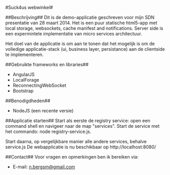 #Suck4us webwinkel#

##Beschrijving##
Dit is de demo-applicatie geschreven voor mijn SDN presentatie van 28 maart 2014. Het is een puur statische html5-app met local storage, websockets, cache manifest and notifications. Server side is een expermintele implementatie van micro services architectuur. 

Het doel van de applicatie is om aan te tonen dat het mogelijk is om de volledige applicatie-stack (ui, business layer, persistance) aan de clientside te implementeren.

##Gebruikte frameworks en libraries##
- AngularJS
- LocalForage
- ReconnectingWebSocket
- Bootstrap

##Benodigdheden##
- NodeJS (een recente versie)

##Applicatie starten##
Start als eerste de registry service: open een command shell en navigeer naar de map "services". Start de service met het commando: node registry-service.js. 

Start daarna, op vergelijkbare manier alle andere services, behalve service.js
De webapplicatie is nu beschikbaar op http://localhost:8080/

##Contact##
Voor vragen en opmerkingen ben ik bereiken via: 
- E-mail: n.bergsm@gmail.com
